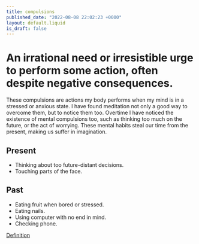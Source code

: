 ```yaml
---
title: compulsions
published_date: "2022-08-08 22:02:23 +0000"
layout: default.liquid
is_draft: false
---
```


# An irrational need or irresistible urge to perform some action, often despite negative consequences.

These compulsions are actions my body performs when my mind is in a stressed or anxious state. I have found meditation not only a good way to overcome them,
but to notice them too. Overtime I have noticed the existence of mental compulsions too, such as thinking too much on the future, or the act of worrying.
These mental habits steal our time from the present, making us suffer in imagination.

## Present

- Thinking about too future-distant decisions.
- Touching parts of the face.

## Past

- Eating fruit when bored or stressed.
- Eating nails.
- Using computer with no end in mind.
- Checking phone.

[Definition](https://en.wiktionary.org/wiki/compulsion)
